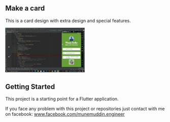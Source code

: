 ## Make a card

This is a card design with extra design and special features.

<img src="./screenshotcard.png" width="250">

## Getting Started

This project is a starting point for a Flutter application.


If you face any problem with this project or repositories just contact with me on facebook: www.facebook.com/munemuddin.engineer
